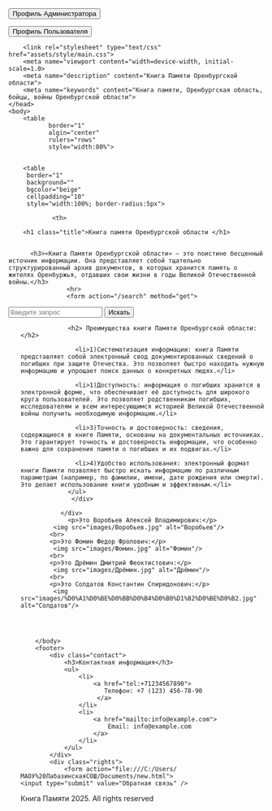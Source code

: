 <!DOCTYPE html>
<html>
    <head>
        <meta charset="UTF-8">
        <title>Книга памяти Орненбургской области</title>
     <form action="file:///C:/Users/МАОУ%20ЛабазинскаяСОШ/Desktop/Книга%20памяти/profile.html">
    <input type="submit" value="Профиль Администратора" />
</form>
         <form action=" file:///C:/Users/МАОУ%20ЛабазинскаяСОШ/Desktop/Книга%20памяти/profile2.html">
    <input type="submit" value="Профиль Пользователя" />
</form>
       
        <link rel="stylesheet" type="text/css" href="assets/style/main.css">
        <meta name="viewport content="width=device-width, initial-scale=1.0>
        <meta name="description" content="Книга Памяти Оренбургской области">
        <meta name="keywords" content="Книга памяти, Оренбургская область, бойцы, войны Оренбургской области">
    </head>
    <body>
        <table
               border="1"
               algin="center"
               rulers="rows"
               style="width:80%">
           
       
        <table
         border="1"
         background=""
         bgcolor="beige"
         cellpadding="10"
         style="width:100%; border-radius:5px">
                   
                <th>
        
        <h1 class="title">Книга памяти Оренбургской области </h1>
        
            
          <h3>«Книга Памяти Оренбургской области» — это поистине бесценный источник информации. Она представляет собой тщательно структурированный архив документов, в которых хранится память о жителях Оренбуржья, отдавших свои жизни в годы Великой Отечественной войны.</h3>
                    <hr>
                    <form action="/search" method="get">
 <input type="text" name="q" placeholder="Введите запрос">
 <input type="submit" value="Искать">
 </form>
        </th>
        </table>
             <div class="kniga">
           <div class="title">
               <ul class="list">
                   
                 <h2> Преимущества книги Памяти Оренбургской области:</h2>
            
                   <li>1)Систематизация информации: книга Памяти представляет собой электронный свод документированных сведений о погибших при защите Отечества. Это позволяет быстро находить нужную информацию и упрощает поиск данных о конкретных людях.</li>

                   <li>1)Доступность: информация о погибших хранится в электронной форме, что обеспечивает её доступность для широкого круга пользователей. Это позволяет родственникам погибших, исследователям и всем интересующимся историей Великой Отечественной войны получить необходимую информацию.</li>

                   <li>3)Точность и достоверность: сведения, содержащиеся в книге Памяти, основаны на документальных источниках. Это гарантирует точность и достоверность информации, что особенно важно для сохранения памяти о погибших и их подвигах.</li>

                   <li>4)Удобство использования: электронный формат книги Памяти позволяет быстро искать информацию по различным параметрам (например, по фамилии, имени, дате рождения или смерти). Это делает использование книги удобным и эффективным.</li>
                 </ul>
                  </div>
            
               </div>
                 <p>Это Воробьев Алексей Владимирович:</p>
             <img src="images/Воробьев.jpg" alt="Воробьев"/>
            <br>
            <p>Это Фомин Федор Фролович:</p>
             <img src="images/Фомин.jpg" alt="Фомин"/>
            <br>
            <p>Это Дрёмин Дмитрий Феоктистович:</p>
             <img src="images/Дрёмин.jpg" alt="Дрёмин"/>
            <br>
            <p>Это Солдатов Константин Спиридонович:</p>
             <img src="images/%D0%A1%D0%BE%D0%BB%D0%B4%D0%B0%D1%82%D0%BE%D0%B2.jpg" alt="Солдатов"/>
    
    
    
    
        </body>
        <footer>
            <div class="contact">
                <h3>Контактная информация</h3>
                <ul>
                    <li>
                        <a href="tel:+71234567890">
                           Телефон: +7 (123) 456-78-90
                         </a>
                    </li>
                    <li>
                        <a href="mailto:info@example.com">
                            Email: info@example.com
                        </a>
                    </li>
                </ul>
            </div>
            <div class="rights">
                <form action="file:///C:/Users/МАОУ%20ЛабазинскаяСОШ/Documents/new.html">
    <input type="submit" value="Обратная связь" />
</form>
                Книга Памяти 2025. All rights reserved
            </div>
        </footer>
        </html>
